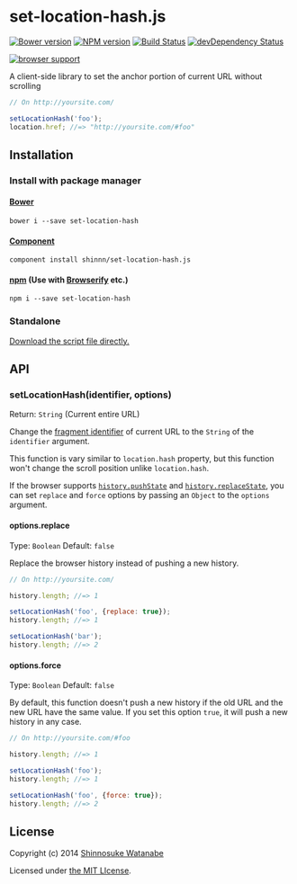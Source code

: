 # set-location-hash.js

[![Bower version](https://badge.fury.io/bo/set-location-hash.svg)](http://badge.fury.io/bo/set-location-hash)
[![NPM version](https://badge.fury.io/js/set-location-hash.svg)](http://badge.fury.io/js/set-location-hash)
[![Build Status](https://travis-ci.org/shinnn/set-location-hash.js.svg?branch=master)](https://travis-ci.org/shinnn/set-location-hash.js)
[![devDependency Status](https://david-dm.org/shinnn/set-location-hash.js/dev-status.svg)](https://david-dm.org/shinnn/set-location-hash.js#info=devDependencies)

[![browser support](https://ci.testling.com/shinnn/set-location-hash.js.png)](https://ci.testling.com/shinnn/set-location-hash.js)

A client-side library to set the anchor portion of current URL without scrolling

```javascript
// On http://yoursite.com/

setLocationHash('foo');
location.href; //=> "http://yoursite.com/#foo"
```

## Installation

### Install with package manager

#### [Bower](http://bower.io/)

```
bower i --save set-location-hash
```

#### [Component](http://component.io/)

```
component install shinnn/set-location-hash.js
```

#### [npm](https://www.npmjs.org/) (Use with [Browserify](http://browserify.org/) etc.)

```
npm i --save set-location-hash
```

### Standalone

[Download the script file directly.](https://raw.githubusercontent.com/shinnn/set-location-hash.js/master/dist/set-location-hash.js "view raw")

## API

### setLocationHash(identifier, options)

Return: `String` (Current entire URL)

Change the [fragment identifier](http://www.w3.org/TR/html4/intro/intro.html#h-2.1.2) of current URL to the `String` of the `identifier` argument.

This function is vary similar to `location.hash` property, but this function won't change the scroll position unlike `location.hash`.

If the browser supports [`history.pushState`](https://developer.mozilla.org/docs/Web/Guide/DOM/Manipulating_the_browser_history#pushState\(\)_.E3.83.A1.E3.82.BD.E3.83.83.E3.83.89) and [`history.replaceState`](https://developer.mozilla.org/docs/Web/Guide/DOM/Manipulating_the_browser_history#replaceState\(\)_.E3.83.A1.E3.82.BD.E3.83.83.E3.83.89), you can set `replace` and `force` options by passing an `Object` to the `options` argument.

#### options.replace

Type: `Boolean` Default: `false`

Replace the browser history instead of pushing a new history.

```javascript
// On http://yoursite.com/

history.length; //=> 1

setLocationHash('foo', {replace: true});
history.length; //=> 1

setLocationHash('bar');
history.length; //=> 2
```

#### options.force

Type: `Boolean` Default: `false`

By default, this function doesn't push a new history if the old URL and the new URL have the same value. If you set this option `true`, it will push a new history in any case.

```javascript
// On http://yoursite.com/#foo

history.length; //=> 1

setLocationHash('foo');
history.length; //=> 1

setLocationHash('foo', {force: true});
history.length; //=> 2
```

## License

Copyright (c) 2014 [Shinnosuke Watanabe](https://github.com/shinnn)

Licensed under [the MIT LIcense](./LICENSE).
